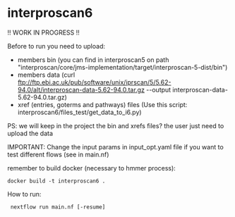 # interproscan6


!! WORK IN PROGRESS !! 

Before to run you need to upload:
- members bin (you can find in interproscan5 on path "interproscan/core/jms-implementation/target/interproscan-5-dist/bin")
- members data (curl ftp://ftp.ebi.ac.uk/pub/software/unix/iprscan/5/5.62-94.0/alt/interproscan-data-5.62-94.0.tar.gz --output interproscan-data-5.62-94.0.tar.gz)
- xref (entries, goterms and pathways) files (Use this script: interproscan6/files_test/get_data_to_i6.py)

PS: we will keep in the project the bin and xrefs files? the user just need to upload the data


IMPORTANT: Change the input params in input_opt.yaml file if you want to test different flows (see in main.nf)

remember to build docker (necessary to hmmer process):

    docker build -t interproscan6 .

How to run:

     nextflow run main.nf [-resume]
        
            
